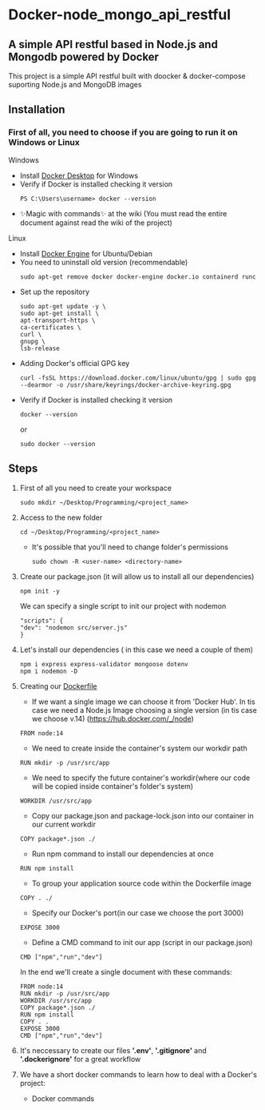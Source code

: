 # Docker-node_mongo_api_restful
## A simple API restful based in Node.js and Mongodb powered by Docker
This project is a simple API restful built with doocker & docker-compose suporting Node.js and MongoDB images 
## Installation
### First of all, you need to choose if you are going to run it on Windows or Linux
Windows
- Install [Docker Desktop](https://docs.docker.com/docker-for-windows/install/) for Windows
- Verify if Docker is installed checking it version
    ```
    PS C:\Users\username> docker --version
    ```
- ✨Magic  with commands✨ at the wiki (You must read the entire document against read the wiki of the project)

Linux
- Install [Docker Engine](https://docs.docker.com/engine/install/ubuntu/) for Ubuntu/Debian
- You need to uninstall old version (recommendable)
    ```
    sudo apt-get remove docker docker-engine docker.io containerd runc
    ```
- Set up the repository
    ```
    sudo apt-get update -y \
    sudo apt-get install \
    apt-transport-https \
    ca-certificates \
    curl \
    gnupg \
    lsb-release
    ```
- Adding Docker's official GPG key
    ```
    curl -fsSL https://download.docker.com/linux/ubuntu/gpg | sudo gpg --dearmor -o /usr/share/keyrings/docker-archive-keyring.gpg
    ```
- Verify if Docker is installed checking it version
    ```
    docker --version
    ```
    or
    ```
    sudo docker --version
    ```
## Steps
1. First of all you need to create your workspace
    ```
    sudo mkdir ~/Desktop/Programming/<project_name>
    ```
2. Access to the new folder
    ```
    cd ~/Desktop/Programming/<project_name>
    ```
    
    -  It's possible that you'll need to change folder's permissions
        ```
        sudo chown -R <user-name> <directory-name>
        ```
3. Create our package.json (it will allow us to install all our dependencies)
    ```
    npm init -y
    ```
    We can specify a single script to init our project with nodemon
    ```
    "scripts": {
    "dev": "nodemon src/server.js"
    }
    ```
4. Let's install our dependencies ( in this case we need a couple of them)
    ```
    npm i express express-validator mongoose dotenv
    npm i nodemon -D
    ```
5. Creating our [Dockerfile](https://docs.docker.com/engine/reference/builder/)
    - If we want a single image we can choose it from 'Docker Hub'. In tis case we need a Node.js Image choosing a single version (in tis case we choose v.14)
    (https://hub.docker.com/_/node)
    ```
    FROM node:14
    ```
    - We need to create inside the container's system our workdir path
    ```
    RUN mkdir -p /usr/src/app
    ```
    - We need to specify the future container's workdir(where our code will be copied inside container's folder's system)
    ```
    WORKDIR /usr/src/app
    ```
    - Copy our package.json and package-lock.json into our container in our current workdir
    ```
    COPY package*.json ./
    ```
    - Run npm command to install our dependencies at once
    ```
    RUN npm install
    ```
    - To group your application source code within the Dockerfile image
    ```
    COPY . ./
    ```
    - Specify our Docker's port(in our case we choose the port 3000)
    ```
    EXPOSE 3000
    ```
    - Define a CMD command to init our app (script in our package.json)
    ```
    CMD ["npm","run","dev"]
    ```
    In the end we'll create a single document with these commands: 
    ```
    FROM node:14
    RUN mkdir -p /usr/src/app
    WORKDIR /usr/src/app
    COPY package*.json ./
    RUN npm install
    COPY . . 
    EXPOSE 3000
    CMD ["npm","run","dev"]
    ```
6. It's neccessary to create our files **'.env'**, **'.gitignore'** and **'.dockerignore'** for a great workflow
7. We have a short docker commands to learn how to deal with a Docker's project:
    - Docker commands
